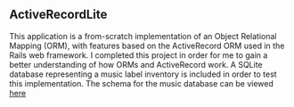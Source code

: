 ## ActiveRecordLite

This application is a from-scratch implementation of an Object Relational Mapping (ORM), with features based on
the ActiveRecord ORM used in the Rails web framework. I completed this project
in order for me to gain a better understanding of how ORMs and ActiveRecord work.
A SQLite database representing a music label inventory is included in order
to test this implementation. The schema for the music database can be viewed [here]

[here]: ./docs/schema.md
